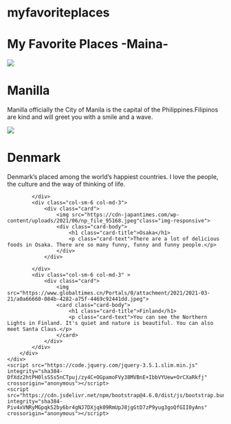 # myfavoriteplaces
<!DOCTYPE html>
<html lang="en">
<head>
    <meta charset="UTF-8">
    <meta http-equiv="X-UA-Compatible" content="IE=edge">
    <meta name="viewport" content="width=device-width, initial-scale=1.0">
    <title>Document</title>
    <link rel="stylesheet" href="https://cdn.jsdelivr.net/npm/bootstrap@4.6.0/dist/css/bootstrap.min.css" integrity="sha384-B0vP5xmATw1+K9KRQjQERJvTumQW0nPEzvF6L/Z6nronJ3oUOFUFpCjEUQouq2+l" crossorigin="anonymous">
</head>
<body>
    <div class="container">
        <h1>My Favorite Places -Maina-</h1>
        <div class="row">
            <div class="col-sm-6 col-md-3">
                <div class="card">
                    <img src="https://media.istockphoto.com/photos/manila-makati-at-twilight-picture-id904288674?k=6&m=904288674&s=612x612&w=0&h=_FG30WL75_wkxJR-4TMVBu1V9ZyHmQ4XXTKRDhe_bBw=" class="img-responsive">
                    <div class="card-body">
                        <h1>Manilla</h1>
                        <p>Manilla officially the City of Manila is the capital of the Philippines.Filipinos are kind and will greet you with a smile and a wave.</p>
                    </div>
                </div>
            </div>
            <div class="col-sm-6 col-md-3">
                <div class="card">
                    <img src="https://ychef.files.bbci.co.uk/976x549/p08sd02y.jpg" class="img-responsive">
                    <div class="card-body">
                        <h1 class="card-title">Denmark</h1>
                        <p class="card-text">Denmark’s placed among the world’s happiest countries. I love the people, the culture and the way of thinking of life.</p>
                    </div>
                </div>

            </div>
            <div class="col-sm-6 col-md-3">
                <div class="card">
                    <img src="https://cdn-japantimes.com/wp-content/uploads/2021/06/np_file_95168.jpeg"class="img-responsive">
                    <div class="card-body">
                        <h1 class="card-title">Osaka</h1>
                        <p class="card-text">There are a lot of delicious foods in Osaka. There are so many funny, funny and funny people.</p>
                    </div>
                </div>

            </div>
            <div class="col-sm-6 col-md-3" >
                <div class="card">
                    <img src="https://www.globaltimes.cn/Portals/0/attachment/2021/2021-03-21/a0a66660-084b-4282-a75f-4469c92441dd.jpeg">
                    <card class="card-body">
                        <h1 class="card-title">Finland</h1>
                        <p class="card-text">You can see the Northern Lights in Finland. It's quiet and nature is beautiful. You can also meet Santa Claus.</p>
                    </card>
                </div>
            </div>
        </div>
    </div>
    <script src="https://code.jquery.com/jquery-3.5.1.slim.min.js" integrity="sha384-DfXdz2htPH0lsSSs5nCTpuj/zy4C+OGpamoFVy38MVBnE+IbbVYUew+OrCXaRkfj" crossorigin="anonymous"></script>
    <script src="https://cdn.jsdelivr.net/npm/bootstrap@4.6.0/dist/js/bootstrap.bundle.min.js" integrity="sha384-Piv4xVNRyMGpqkS2by6br4gNJ7DXjqk09RmUpJ8jgGtD7zP9yug3goQfGII0yAns" crossorigin="anonymous"></script>
</body>
</html>
